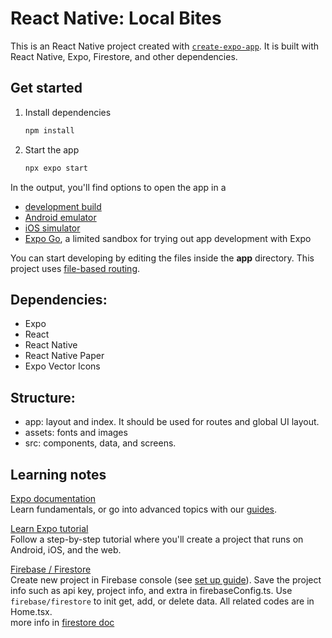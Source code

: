 # React Native: Local Bites

This is an React Native project created with [`create-expo-app`](https://www.npmjs.com/package/create-expo-app). It is built with React Native, Expo, Firestore, and other dependencies.

## Get started

1. Install dependencies

   ```bash
   npm install
   ```

2. Start the app

   ```bash
   npx expo start
   ```

In the output, you'll find options to open the app in a

- [development build](https://docs.expo.dev/develop/development-builds/introduction/)
- [Android emulator](https://docs.expo.dev/workflow/android-studio-emulator/)
- [iOS simulator](https://docs.expo.dev/workflow/ios-simulator/)
- [Expo Go](https://expo.dev/go), a limited sandbox for trying out app development with Expo

You can start developing by editing the files inside the **app** directory. This project uses [file-based routing](https://docs.expo.dev/router/introduction).

## Dependencies:

- Expo
- React
- React Native
- React Native Paper
- Expo Vector Icons

## Structure:

- app: layout and index. It should be used for routes and global UI layout.
- assets: fonts and images
- src: components, data, and screens.

## Learning notes

[Expo documentation](https://docs.expo.dev/)  
Learn fundamentals, or go into advanced topics with our [guides](https://docs.expo.dev/guides).

[Learn Expo tutorial](https://docs.expo.dev/tutorial/introduction/)  
Follow a step-by-step tutorial where you'll create a project that runs on Android, iOS, and the web.

[Firebase / Firestore](https://firebase.google.com/docs/web/setup)  
Create new project in Firebase console (see [set up guide](https://firebase.google.com/docs/firestore/quickstart)). Save the project info such as api key, project info, and extra in firebaseConfig.ts. Use `firebase/firestore` to init get, add, or delete data. All related codes are in Home.tsx.  
more info in [firestore doc](https://firebase.google.com/docs/firestore/quickstart)
